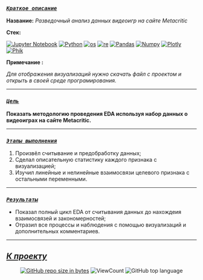 <!--###### -

### [***`Coдержание`***](#-) :<br>

 - [***Краткое описание проекта***](#Краткое-описание-проекта)
 
 - [***Цель проекта***](#Цель-проекта)
 
 - [***Ключевые задачи***](#Ключевые-задачи)
 
 - [***Ссылка на проект***](https://github.com/IvanoVladimir/karpov_courses/blob/main/Final_project/Mobile_games.ipynb 'Ссылка на проект')

-----> 

### [***`Краткое описание`***](#-)<br>

**Название:** *Разведочный анализ данных видеоигр на сайте Metacritic*

**Стек:**

[![Jupyter Notebook](https://img.shields.io/badge/Jupyter-424242?style=for-the-badge&logo=Jupyter&logoColor=BA7400)](https://jupyter.org/)
[![Python](https://img.shields.io/badge/python-1C648D?style=for-the-badge&logo=python&logoColor=ffdd54)](https://www.python.org/)
[![os](https://img.shields.io/badge/os-1C648D?logo=os&logoColor=ffdd54&style=for-the-badge)](https://docs.python.org/3/library/os.html)
[![re](https://img.shields.io/badge/re-1C648D?logo=re&logoColor=ffdd54&style=for-the-badge)](https://docs.python.org/3/library/re.html)
[![Pandas](https://img.shields.io/badge/pandas-%23150458.svg?style=for-the-badge&logo=pandas&logoColor=white)](https://pandas.pydata.org/)
[![Numpy](https://img.shields.io/badge/Numpy-00232B.svg?style=for-the-badge&logo=Numpy&logoColor=00A9D2)](https://numpy.org/)
[![Plotly](https://img.shields.io/badge/Plotly-24014B.svg?style=for-the-badge&logo=Plotly&logoColor=9E81FF)](https://plotly.com/python/)
[![Phik](https://img.shields.io/badge/Phik-FFFFFF.svg?style=for-the-badge&logo=Phik&logoColor=000000)](https://phik.readthedocs.io/en/latest/)

__Примечание :__

_Для отображения визуализаций нужно скачать файл с проектом и открыть в своей среде програмирования._

---

### [***`Цель`***](#-)<br>
 
**Показать методологию проведения EDA используя набор данных о видеоиграх на сайте Metacritic.**

---

### [***`Этапы выполнения`***](#-)<br>
 
1. Произвёл считывание и предобработку данных;
2. Сделал описательную статистику каждого признака с визуализацией;
3. Изучил линейные и нелинейные взаимосвязи целевого признака с остальными переменными.

---

### [***`Результаты`***](#-)<br>

* Показал полный цикл EDA от считывания данных до нахождеия взаимосвязей и закономерностей;
* Отразил все процессы и наблюдения с помощью визуализаций и дополнительных комментариев.
  
---

## [***К проекту***](https://github.com/IvanoVladimir/EDA_VideoGames/blob/main/Metacritic%20EDA.ipynb 'Ссылка на проект') 
<!--## [***К содержанию ->***](#-)-->
<div id="badges" align="center">

<!-- [![GitHub last commit](https://img.shields.io/github/last-commit/IvanoVladimir/E-commerce.svg)](https://github.com/IvanoVladimir/E-commerce) 
[![GitHub commit activity the past week, 4 weeks, year](https://img.shields.io/github/commit-activity/y/IvanoVladimir/E-commerce.svg)](https://github.com/IvanoVladimir/E-commerce)--> 
[![GitHub repo size in bytes](https://img.shields.io/github/repo-size/IvanoVladimir/EDA_VideoGames.svg)](https://github.com/IvanoVladimir/EDA_VideoGames)
![ViewCount](https://views.whatilearened.today/views/github/IvanoVladimir/EDA_VideoGames.svg?cache=remove)
![GitHub top language](https://img.shields.io/github/languages/top/IvanoVladimir/EDA_VideoGames.svg?style=flat)

</div>
